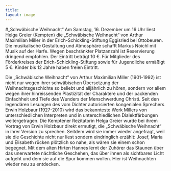 ```yaml
---
title: 
layout: image
---
```


#„Schwäbische Weihnacht“ 
Am Samstag, 16. Dezember um 16 Uhr liest Helga Greier (Kempten) die „Schwäbische Weihnacht“ von Arthur Maximilian Miller in der Erich-Schickling-Stiftung Eggisried bei Ottobeuren. Die musikalische Gestaltung und Atmosphäre schafft Markus Noichl mit Musik auf der Harfe. Wegen beschränkter Platzanzahl ist Reservierung dringend empfohlen. Der Eintritt beträgt 10 €. Für Mitglieder des Förderkreises der Erich-Schickling-Stiftung sowie für Jugendliche ermäßigt 5 €. Kinder bis 12 Jahre haben freien Eintritt.


Die „Schwäbische Weihnacht“ von Arthur Maximilian Miller (1901-1992) ist nicht nur wegen ihrer schwäbischen Übersetzung der Weihnachtsgeschichte so beliebt und alljährlich zu hören, sondern vor allem wegen ihrer hinreissenden Plastizität der Charaktere und der packenden Einfachheit und Tiefe des Wunders der Menschwerdung Christi.
Seit den legendären Lesungen des vom Dichter autorisierten kongenialen Sprechers Erwin Holzbaur  (1927-2010) wird das bekannteste Werk Millers von unterschiedlichen Interpreten und in unterschiedlichen Dialektfärbungen weitergetragen. Die Kemptener Rezitatorin Helga Greier wurde bei ihrem Vortrag von Erwin Holzbaur direkt ermutigt, die „Schwäbische Weihnacht“ in ihrer Version zu sprechen. Seitdem wird sie immer wieder angefragt, weil sie die Geschichte nicht nur liest sondern eindringlich erzählt: Josef, Maria und Elisabeth rücken plötzlich so nahe, als wären sie einem schon begegnet. Mit dem alten Hirten Hannes lernt der Zuhörer das Staunen über das unerwartete nächtliche Geschehen, das über ihnen als sichtbares Licht aufgeht und dem sie auf die Spur kommen wollen. Hier ist Weihnachten wieder neu zu entdecken. 
